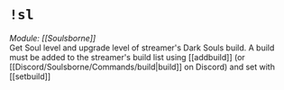 # `!sl`
*Module: [[Soulsborne]]*<br>
Get Soul level and upgrade level of streamer's Dark Souls build. A build must be added to the streamer's build list using [[addbuild]] (or [[Discord/Soulsborne/Commands/build|build]] on Discord) and set with [[setbuild]]
